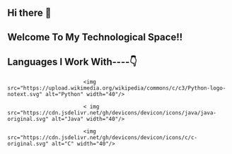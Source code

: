 ## Hi there 👋

## Welcome To My Technological Space!!

## Languages I Work With----👇

                            <img src="https://upload.wikimedia.org/wikipedia/commons/c/c3/Python-logo-notext.svg" alt="Python" width="40"/>

                            < img src="https://cdn.jsdelivr.net/gh/devicons/devicon/icons/java/java-original.svg" alt="Java" width="40"/>

                            <img src="https://cdn.jsdelivr.net/gh/devicons/devicon/icons/c/c-original.svg" alt="C" width="40"/>



   
 

             
          
             
          

<!--
**expanse88/expanse88** is a ✨ _special_ ✨ repository because its `README.md` (this file) appears on your GitHub profile.

Here are some ideas to get you started:

- 🔭 I’m currently working on ...
- 🌱 I’m currently learning ...
- 👯 I’m looking to collaborate on ...
- 🤔 I’m looking for help with ...
- 💬 Ask me about ...
            <img src="https://cdn.jsdelivr.net/gh/devicons/devicon@latest/icons/python/python-original.svg" />
          
- 📫 How to reach me: ...
- 😄 Pronouns: ...
- ⚡ Fun fact: ...
-->
